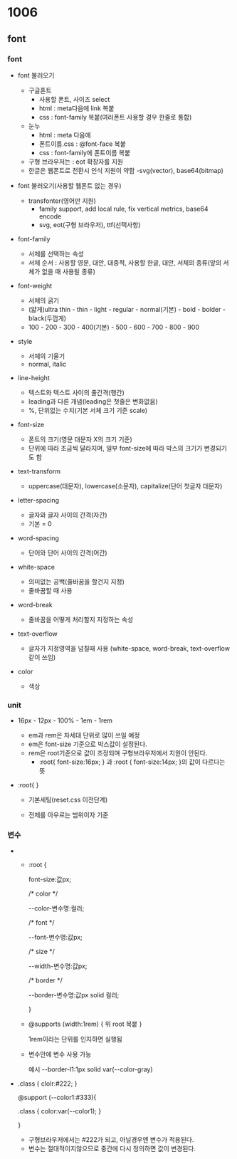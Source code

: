 # 1006

## font

### font

- font 불러오기
  - 구글폰트
    - 사용할 폰트, 사이즈 select
    - html : meta다음에 link 복붙
    - css : font-family 복붙(여러폰트 사용할 경우 한줄로 통합)
  - 눈누
    - html : meta 다음에 <link rel="stylesheet" href="../fonts/폰트이름.css">
    - 폰트이름.css : @font-face 복붙
    - css : font-family에 폰트이름 복붙
  - 구형 브라우저는 : eot 확장자를 지원
  - 한글은 웹폰트로 전환시 인식 지원이 약함 -svg(vector), base64(bitmap)
- font 불러오기(사용할 웹폰트 없는 경우)
  - transfonter(영어만 지원)
    - family support, add local rule, fix vertical metrics, base64 encode
    - svg, eot(구형 브라우저), ttf(선택사항)
- font-family 
  - 서체를 선택하는 속성
  - 서체 순서 : 사용할 영문, 대안, 대중적, 사용할 한글, 대안, 서체의 종류(앞의 서체가 없을 때 사용될 종류)

- font-weight
  - 서체의 굵기
  - (얇게)ultra thin - thin - light - regular - normal(기본) - bold - bolder - black(두껍게)
  - 100 - 200 - 300 - 400(기본) - 500 - 600 - 700 - 800 - 900
- style
  - 서체의 기울기
  - normal, italic
- line-height
  - 텍스트와 텍스트 사이의 줄간격(행간)
  - leading과 다른 개념(leading은 첫줄은 변화없음)
  - %, 단위없는 수치(기본 서체 크기 기준 scale)
- font-size
  - 폰트의 크기(영문 대문자 X의 크기 기준)
  - 단위에 따라 조금씩 달라지며, 일부 font-size에 따라 박스의 크기가 변경되기도 함
- text-transform
  - uppercase(대문자), lowercase(소문자), capitalize(단어 첫글자 대문자)
- letter-spacing
  - 글자와 글자 사이의 간격(자간)
  - 기본 = 0
- word-spacing
  - 단어와 단어 사이의 간격(어간)
- white-space
  - 의미없는 공백(줄바꿈을 할건지 지정)
  - 줄바꿈할 때 사용
- word-break
  - 줄바꿈을 어떻게 처리할지 지정하는 속성
- text-overflow
  - 글자가 지정영역을 넘칠때 사용 (white-space, word-break, text-overflow 같이 쓰임)
- color
  - 색상



### unit

- 16px - 12px - 100% - 1em - 1rem

  - em과 rem은 차세대 단위로 많이 쓰일 예정
  - em은 font-size 기준으로 박스값이 설정된다.
  - rem은 root기준으로 값이 조정되며 구형브라우저에서 지원이 안된다.
    - :root{  font-size:16px; } 과 :root { font-size:14px; }의 값이 다르다는 뜻

- :root{ } 

  - 기본세팅(reset.css 이전단계)

  - 전체를 아우르는 범위이자 기준

    

### 변수

- <link rel="stylesheet" href="../css/common/variable.css">

  - :root {

    font-size:값px;

    /* color */

    --color-변수명:컬러;

    

    /* font */

    --font-변수명:값px;

    

    /* size */

    --width-변수명:값px;

    

    /* border */

    --border-변수명:값px solid 컬러;

    }

  - @supports (width:1rem) { 위 root 복붙 }

    1rem이라는 단위를 인지하면 실행됨

  - 변수안에 변수 사용 가능

    예시 --border-l1:1px solid var(--color-gray)

- .class { clolr:#222; }

  @support (--color1:#333){

  .class { color:var(--color1); } 

  }

  - 구형브라우저에서는 #222가 되고, 아닐경우엔 변수가 적용된다.
  - 변수는 절대적이지않으므로 중간에 다시 정의하면 값이 변경된다.